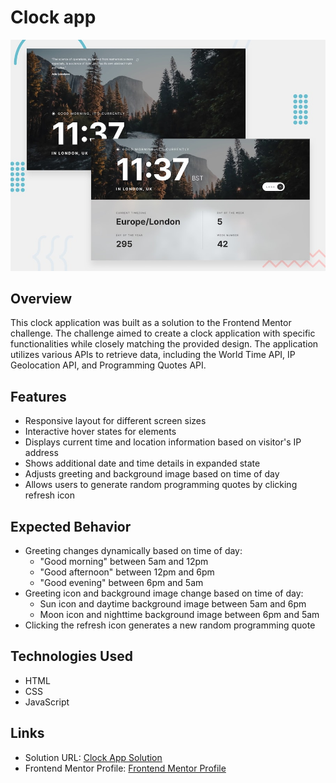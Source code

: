 # Clock app

![Design preview for the Clock app coding challenge](./preview.jpg)

## Overview

This clock application was built as a solution to the Frontend Mentor challenge. The challenge aimed to create a clock application with specific functionalities while closely matching the provided design. The application utilizes various APIs to retrieve data, including the World Time API, IP Geolocation API, and Programming Quotes API.

## Features

- Responsive layout for different screen sizes
- Interactive hover states for elements
- Displays current time and location information based on visitor's IP address
- Shows additional date and time details in expanded state
- Adjusts greeting and background image based on time of day
- Allows users to generate random programming quotes by clicking refresh icon

## Expected Behavior

- Greeting changes dynamically based on time of day:
  - "Good morning" between 5am and 12pm
  - "Good afternoon" between 12pm and 6pm
  - "Good evening" between 6pm and 5am
- Greeting icon and background image change based on time of day:
  - Sun icon and daytime background image between 5am and 6pm
  - Moon icon and nighttime background image between 6pm and 5am
- Clicking the refresh icon generates a new random programming quote

## Technologies Used

- HTML
- CSS
- JavaScript

## Links

- Solution URL: [Clock App Solution](https://matbac85.github.io/clock-app/)
- Frontend Mentor Profile: [Frontend Mentor Profile](https://www.frontendmentor.io/profile/matbac85)
